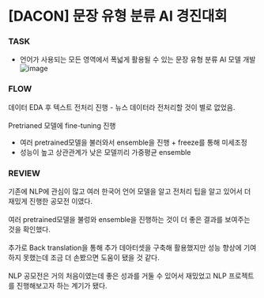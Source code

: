 # [DACON] 문장 유형 분류 AI 경진대회

### TASK
- 언어가 사용되는 모든 영역에서 폭넓게 활용될 수 있는 문장 유형 분류 AI 모델 개발
![image](https://user-images.githubusercontent.com/103553532/209910863-3cf4160b-050f-4a87-b536-9bce6475e9db.png)

### FLOW
데이터 EDA 후 텍스트 전처리 진행 - 뉴스 데이터라 전처리할 것이 별로 없었음.</br>
</br>
Pretrianed 모델에 fine-tuning 진행
  - 여러 pretrained모델을 불러와서 ensemble을 진행 + freeze를 통해 미세조정
  - 성능이 높고 상관관계가 낮은 모델끼리 가중평균 ensemble 

### REVIEW
기존에 NLP에 관심이 많고 여러 한국어 언어 모델을 알고 전처리 팁을 알고 있어서 더 재밌게 진행한 공모전 이였다.</br>
</br>
여러 pretrained모델을 불렁와 ensemble을 진행하는 것이 더 좋은 결과를 보여주는 것을 확인했다.</br>
</br>
추가로 Back translation을 통해 추가 데아터셋을 구축해 활용했지만 성능 향상에 기여하지 못했는데 조금 더 손봤으면 도움이 됐을 것 같다.</br>
</br>
NLP 공모전은 거의 처음이였는데 좋은 성과를 거둘 수 있어서 재밌었고 NLP 프로젝트를 진행해보고자 하는 계기가 됐다.


